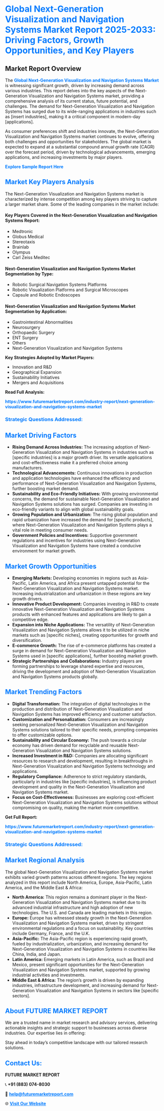 <h1 style="color: #007BFF;">Global Next-Generation Visualization and Navigation Systems Market Report 2025-2033: Driving Factors, Growth Opportunities, and Key Players</h1>

<section id="overview">
<h2>Market Report Overview</h2>
<p>The <a href="https://www.futuremarketreport.com/industry-report/next-generation-visualization-and-navigation-systems-market" style="color: #007BFF; text-decoration: none;"><strong>Global Next-Generation Visualization and Navigation Systems Market</strong></a> is witnessing significant growth, driven by increasing demand across various industries. This report delves into the key aspects of the Next-Generation Visualization and Navigation Systems market, providing a comprehensive analysis of its current status, future potential, and challenges. The demand for Next-Generation Visualization and Navigation Systems has surged due to its wide-ranging applications in industries such as [insert industries], making it a critical component in modern-day [applications].</p>
<p>As consumer preferences shift and industries innovate, the Next-Generation Visualization and Navigation Systems market continues to evolve, offering both challenges and opportunities for stakeholders. The global market is expected to expand at a substantial compound annual growth rate (CAGR) over the forecast period, driven by technological advancements, emerging applications, and increasing investments by major players.</p>
</section>

<section id="overview">
<p><a href="https://www.futuremarketreport.com/request-sample/reportId=123902" style="color: #007BFF; text-decoration: none;"><strong>Explore Sample Report Here</strong></a></p>
</section>

<section id="key-players">
<h2 style="color: #007BFF;">Market Key Players Analysis</h2>
<p>The Next-Generation Visualization and Navigation Systems market is characterized by intense competition among key players striving to capture a larger market share. Some of the leading companies in the market include:</p>
<h4>Key Players Covered in the Next-Generation Visualization and Navigation Systems Report:</h4>
<ul><li>Medtronic</li><li>Globus Medical</li><li>Stereotaxis</li><li>Brainlab</li><li>Olympus</li><li>Carl Zeiss Meditec</li></ul>
<h4>Next-Generation Visualization and Navigation Systems Market Segmentation by Type:</h4>
<ul><li>Robotic Surgical Navigation Systems Platforms</li><li>Robotic Visualization Platforms and Surgical Microscopes</li><li>Capsule and Robotic Endoscopes</li></ul>

<h4>Next-Generation Visualization and Navigation Systems Market Segmentation by Application:</h4>
<ul><li>Gastrointestinal Abnormalities</li><li>Neurosurgery</li><li>Orthopaedic Surgery</li><li>ENT Surgery</li><li>Others</li><li>Next-Generation Visualization and Navigation Systems</li></ul>
<p><strong>Key Strategies Adopted by Market Players:</strong></p>
<ul>
<li>Innovation and R&D</li>
<li>Geographical Expansion</li>
<li>Sustainability Initiatives</li>
<li>Mergers and Acquisitions</li>
</ul>
</section>

<section>
<p><strong>Read Full Analysis: </strong></p><a href="https://www.futuremarketreport.com/industry-report/next-generation-visualization-and-navigation-systems-market" style="color: #007BFF; text-decoration: none;"><strong>https://www.futuremarketreport.com/industry-report/next-generation-visualization-and-navigation-systems-market</strong></a>
<h3 style="color: #007BFF;">Strategic Questions Addressed:</h3>
</section>

<section id="driving-factors">
<h2 style="color: #007BFF;">Market Driving Factors</h2>
<ul>
<li><strong>Rising Demand Across Industries:</strong> The increasing adoption of Next-Generation Visualization and Navigation Systems in industries such as [specific industries] is a major growth driver. Its versatile applications and cost-effectiveness make it a preferred choice among manufacturers.</li>
<li><strong>Technological Advancements:</strong> Continuous innovations in production and application technologies have enhanced the efficiency and performance of Next-Generation Visualization and Navigation Systems, further boosting market demand.</li>
<li><strong>Sustainability and Eco-Friendly Initiatives:</strong> With growing environmental concerns, the demand for sustainable Next-Generation Visualization and Navigation Systems solutions has surged. Companies are investing in eco-friendly variants to align with global sustainability goals.</li>
<li><strong>Growing Population and Urbanization:</strong> The rising global population and rapid urbanization have increased the demand for [specific products], where Next-Generation Visualization and Navigation Systems plays a vital role in meeting consumer needs.</li>
<li><strong>Government Policies and Incentives:</strong> Supportive government regulations and incentives for industries using Next-Generation Visualization and Navigation Systems have created a conducive environment for market growth.</li>
</ul>
</section>

<section id="growth-opportunities">
<h2 style="color: #007BFF;">Market Growth Opportunities</h2>
<ul>
<li><strong>Emerging Markets:</strong> Developing economies in regions such as Asia-Pacific, Latin America, and Africa present untapped potential for the Next-Generation Visualization and Navigation Systems market. Increasing industrialization and urbanization in these regions are key growth drivers.</li>
<li><strong>Innovative Product Development:</strong> Companies investing in R&D to create innovative Next-Generation Visualization and Navigation Systems products with enhanced features and applications are likely to gain a competitive edge.</li>
<li><strong>Expansion into Niche Applications:</strong> The versatility of Next-Generation Visualization and Navigation Systems allows it to be utilized in niche markets such as [specific niches], creating opportunities for growth and diversification.</li>
<li><strong>E-commerce Growth:</strong> The rise of e-commerce platforms has created a surge in demand for Next-Generation Visualization and Navigation Systems used in [specific applications], further boosting market growth.</li>
<li><strong>Strategic Partnerships and Collaborations:</strong> Industry players are forming partnerships to leverage shared expertise and resources, driving the development and adoption of Next-Generation Visualization and Navigation Systems products globally.</li>
</ul>
</section>

<section id="trending-factors">
<h2 style="color: #007BFF;">Market Trending Factors</h2>
<ul>
<li><strong>Digital Transformation:</strong> The integration of digital technologies in the production and distribution of Next-Generation Visualization and Navigation Systems has improved efficiency and customer satisfaction.</li>
<li><strong>Customization and Personalization:</strong> Consumers are increasingly seeking personalized Next-Generation Visualization and Navigation Systems solutions tailored to their specific needs, prompting companies to offer customizable options.</li>
<li><strong>Sustainability and Circular Economy:</strong> The push towards a circular economy has driven demand for recyclable and reusable Next-Generation Visualization and Navigation Systems solutions.</li>
<li><strong>Increased Investment in R&D:</strong> Companies are allocating significant resources to research and development, resulting in breakthroughs in Next-Generation Visualization and Navigation Systems technology and applications.</li>
<li><strong>Regulatory Compliance:</strong> Adherence to strict regulatory standards, particularly in industries like [specific industries], is influencing product development and quality in the Next-Generation Visualization and Navigation Systems market.</li>
<li><strong>Focus on Cost-Effectiveness:</strong> Businesses are exploring cost-efficient Next-Generation Visualization and Navigation Systems solutions without compromising on quality, making the market more competitive.</li>
</ul>
</section>

<section>
<p><strong>Get Full Report: </strong></p><a href="https://www.futuremarketreport.com/industry-report/next-generation-visualization-and-navigation-systems-market" style="color: #007BFF; text-decoration: none;"><strong>https://www.futuremarketreport.com/industry-report/next-generation-visualization-and-navigation-systems-market</strong></a>
<h3 style="color: #007BFF;">Strategic Questions Addressed:</h3>
</section>


<section id="regional-analysis">
<h2 style="color: #007BFF;">Market Regional Analysis</h2>
<p>The global Next-Generation Visualization and Navigation Systems market exhibits varied growth patterns across different regions. The key regions analyzed in this report include North America, Europe, Asia-Pacific, Latin America, and the Middle East & Africa:</p>
<ul>
<li><strong>North America:</strong> This region remains a dominant player in the Next-Generation Visualization and Navigation Systems market due to its advanced industrial infrastructure and high adoption of new technologies. The U.S. and Canada are leading markets in this region.</li>
<li><strong>Europe:</strong> Europe has witnessed steady growth in the Next-Generation Visualization and Navigation Systems market, driven by stringent environmental regulations and a focus on sustainability. Key countries include Germany, France, and the U.K.</li>
<li><strong>Asia-Pacific:</strong> The Asia-Pacific region is experiencing rapid growth, fueled by industrialization, urbanization, and increasing demand for Next-Generation Visualization and Navigation Systems in countries like China, India, and Japan.</li>
<li><strong>Latin America:</strong> Emerging markets in Latin America, such as Brazil and Mexico, present significant opportunities for the Next-Generation Visualization and Navigation Systems market, supported by growing industrial activities and investments.</li>
<li><strong>Middle East & Africa:</strong> The region’s growth is driven by expanding industries, infrastructure development, and increasing demand for Next-Generation Visualization and Navigation Systems in sectors like [specific sectors].</li>
</ul>
</section>

<footer>
<h2 style="color: #007BFF;">About FUTURE MARKET REPORT</h2>
<p>We are a trusted name in market research and advisory services, delivering actionable insights and strategic support to businesses across diverse industries. Our expertise lies in offering:</p>

<p>Stay ahead in today’s competitive landscape with our tailored research solutions.</p>

<h2 style="color: #007BFF;">Contact Us:</h2>
<p><strong>FUTURE MARKET REPORT</strong></p>
<p>📞 <strong>+91 (883) 074-8030</strong></p>
<p>📧 <strong><a href="mailto:help@futuremarketreport.com" style="color: #007BFF;">help@futuremarketreport.com</a></strong></p>
<p>🌐 <strong><a href="https://www.futuremarketreport.com/" style="color: #007BFF;">Visit Our Website</a></strong></p>
</footer>